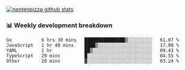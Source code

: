 [![nentenpizza github stats](https://github-readme-stats.vercel.app/api?username=nentenpizza&count_private=true)](https://github.com/anuraghazra/github-readme-stats)

### 📊 Weekly development breakdown
<!--START_SECTION:waka-->

```text
Go           6 hrs 30 mins   ███████████████▒░░░░░░░░░   61.07 %
JavaScript   1 hr 48 mins    ████▒░░░░░░░░░░░░░░░░░░░░   17.00 %
YAML         1 hr            ██▒░░░░░░░░░░░░░░░░░░░░░░   09.43 %
TypeScript   29 mins         █░░░░░░░░░░░░░░░░░░░░░░░░   04.55 %
Other        20 mins         ▓░░░░░░░░░░░░░░░░░░░░░░░░   03.24 %
```

<!--END_SECTION:waka-->

